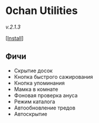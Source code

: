 # 0chan Utilities
*v.2.1.3*

[<a href="https://github.com/Juribiyan/0chan-utilities/raw/master/es5/0chan-utilities.user.js?v=2.1.3">Install</a>]

## Фичи
* Скрытие досок
* Кнопка быстрого сажирования
* Кнопка упоминания
* Мамка в комнате
* Фоновая проверка ануса
* Режим каталога
* Автообновление тредов
* Автоскрытие
